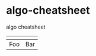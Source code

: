 # algo-cheatsheet
algo cheatsheet



| <!-- -->    | <!-- -->    |
|-------------|-------------|
| Foo         | Bar         |